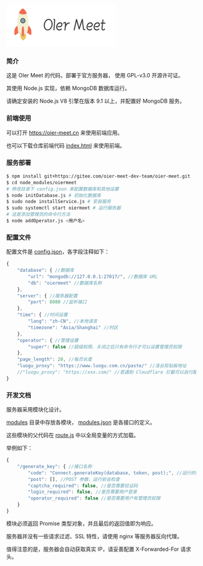 ![](logo.png)

### 简介

这是 OIer Meet 的代码，部署于官方服务器， 使用 GPL-v3.0 开源许可证。

其使用 Node.js 实现，依赖 MongoDB 数据库运行。

请确定安装的 Node.js V8 引擎在版本 9.1 以上，并配置好 MongoDB 服务。

### 前端使用

可以打开 https://oier-meet.cn 来使用前端应用。

也可以下载仓库前端代码 [index.html](/index.html) 来使用前端。

### 服务部署

```bash
$ npm install git+https://gitee.com/oier-meet-dev-team/oier-meet.git
$ cd node_modules/oiermeet
# 修改目录下 config.json 来配置数据库和其他设置
$ node initDatabase.js # 初始化数据库
$ sudo node installService.js # 安装服务
$ sudo systemctl start oiermeet # 运行服务器
# 这是添加管理员的命令行方法
$ node addOperator.js <用户名>
```

### 配置文件

配置文件是 [config.json](config.json)，各字段注释如下：

```js
{
    "database": { //数据库
        "url": "mongodb://127.0.0.1:27017/", //数据库 URL
        "db": "oiermeet" //数据库名称
    },
    "server": { //服务器配置
        "port": 8080 //监听端口
    },
    "time": { //时间设置
        "lang": "zh-CN", //本地语言
        "timezone": "Asia/Shanghai" //时区
    },
    "operator": { //管理设置
        "super": false //超级权限，关闭之后只有命令行才可以设置管理员权限
    },
    "page_length": 20, //每页长度
    "luogu_proxy": "https://www.luogu.com.cn/paste/" //洛谷剪贴板地址
    //"luogu_proxy": "https://xxx.com/" //若遇到 Cloudflare 拦截可以自行配置反向代理
}
```

### 开发文档

服务器采用模块化设计。

[modules](modules/) 目录中存放各模块， [modules.json](modules/modules.json) 是各接口的定义。

这些模块的父代码在 [route.js](route.js) 中以全局变量的方式加载。

举例如下：

```js
{
    "/generate_key": { //接口名称
        "code": "Connect.generateKey(database, token, post);", //运行的代码，需要提前引入模块（于 route.js）
        "post": [], //POST 参数，运行前会检查
        "captcha_required": false, //是否需要验证码
        "login_required": false, //是否需要用户登录
        "operator_required": false //是否需要用户有管理员权限
    }
}
```

模块必须返回 Promise 类型对象，并且最后的返回值即为响应。

服务器并没有一些请求过滤、SSL 特性，请使用 nginx 等服务器反向代理。

值得注意的是，服务器会自动获取真实 IP，请妥善配置 X-Forwarded-For 请求头。